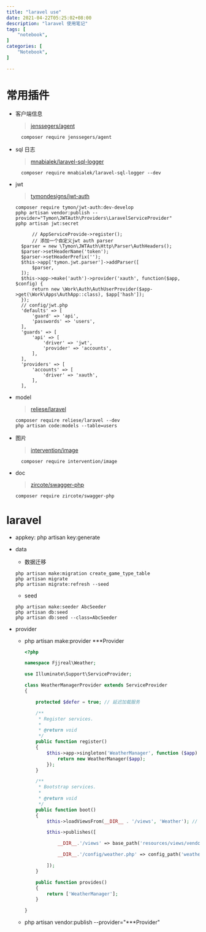 ```yaml
---
title: "laravel use"
date: 2021-04-22T05:25:02+08:00
description: "laravel 使用笔记"
tags: [
    "notebook",
]
categories: [
    "Notebook",
]

---
```


<!--more-->


# 常用插件

- 客户端信息

	> [jenssegers/agent](https://github.com/jenssegers/agent)

  ```
    composer require jenssegers/agent
  ```

- sql 日志

	> [mnabialek/laravel-sql-logger](https://github.com/mnabialek/laravel-sql-logger)

  ```
    composer require mnabialek/laravel-sql-logger --dev
  ```

- jwt
  
  > [tymondesigns/jwt-auth](https://github.com/tymondesigns/jwt-auth)

	```
    composer require tymon/jwt-auth:dev-develop
  	pphp artisan vendor:publish --provider="Tymon\JWTAuth\Providers\LaravelServiceProvider"
  	pphp artisan jwt:secret
  ```
  
  ```
		// AppServiceProvide->register();
		// 添加一个自定义jwt auth parser
    $parser = new \Tymon\JWTAuth\Http\Parser\AuthHeaders();
    $parser->setHeaderName('token');
    $parser->setHeaderPrefix('');
    $this->app['tymon.jwt.parser']->addParser([
        $parser,
    ]);
    $this->app->make('auth')->provider('xauth', function($app, $config) {
        return new \Work\Auth\AuthUserProvider($app->get(\Work\Apps\AuthApp::class), $app['hash']);
    });
    // config/jwt.php
    'defaults' => [
        'guard' => 'api',
        'passwords' => 'users',
    ],
    'guards' => [
        'api' => [
            'driver' => 'jwt',
            'provider' => 'accounts',
        ],
    ],
    'providers' => [
        'accounts' => [
            'driver' => 'xauth',
        ],
    ],
	```

- model

  > [reliese/laravel](https://github.com/reliese/laravel)

	```
    composer require reliese/laravel --dev
    php artisan code:models --table=users
  ```



- 图片

	> [intervention/image](http://image.intervention.io/getting_started/installation)

  ```
    composer require intervention/image
  ```

- doc

	> [zircote/swagger-php](https://github.com/zircote/swagger-php)

  ```
  composer require zircote/swagger-php
  ```

# laravel

- appkey: php artisan key:generate

- data

	- 数据迁移

  ```
  php artisan make:migration create_game_type_table
  php artisan migrate
  php artisan migrate:refresh --seed
  ```
	- seed

  ```
  php artisan make:seeder AbcSeeder
  php artisan db:seed
  php artisan db:seed --class=AbcSeeder
  ```

- provider

  * php artisan make:provider ***Provider
    ```php
    <?php
    
    namespace Fjjreal\Weather;
    
    use Illuminate\Support\ServiceProvider;
    
    class WeatherManagerProvider extends ServiceProvider
    {
    
        protected $defer = true; // 延迟加载服务
    
        /**
         * Register services.
         *
         * @return void
         */
        public function register()
        {
            $this->app->singleton('WeatherManager', function ($app) {
                return new WeatherManager($app);
            });
        }
    
        /**
         * Bootstrap services.
         *
         * @return void
         */
        public function boot()
        {
            $this->loadViewsFrom(__DIR__ . '/views', 'Weather'); // 视图目录指定
    
            $this->publishes([
    
                __DIR__.'/views' => base_path('resources/views/vendor/weather'),  // 发布视图目录到resources 下
    
                __DIR__.'/config/weather.php' => config_path('weather.php'), // 发布配置文件到 laravel 的config 下
    
            ]);
        }
    
        public function provides()
        {
            return ['WeatherManager'];
        }
    
    }
    
    ```
  * php artisan vendor:publish --provider="***Provider"

